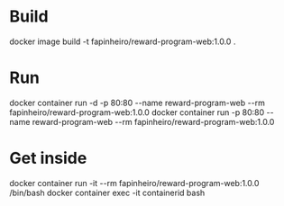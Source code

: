 # Build
docker image build -t fapinheiro/reward-program-web:1.0.0 .  

# Run
docker container run -d -p 80:80 --name reward-program-web --rm fapinheiro/reward-program-web:1.0.0
docker container run -p 80:80 --name reward-program-web --rm fapinheiro/reward-program-web:1.0.0

# Get inside
docker container run -it --rm fapinheiro/reward-program-web:1.0.0 /bin/bash
docker container exec -it containerid bash